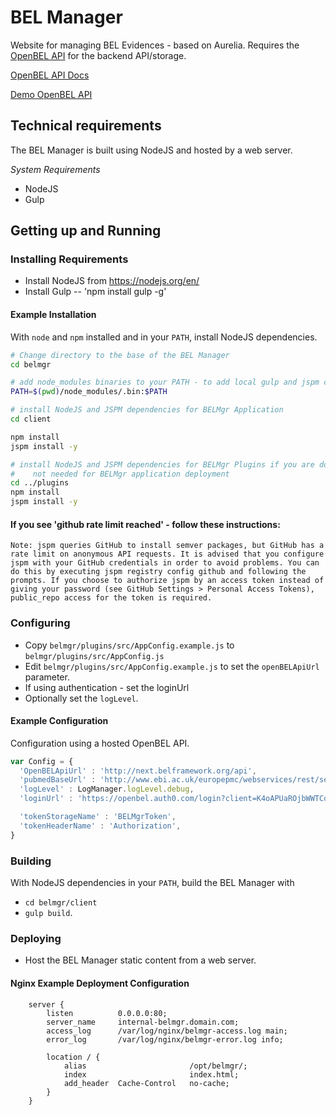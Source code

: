 # BEL Manager

Website for managing BEL Evidences - based on Aurelia.  Requires the [OpenBEL API][OpenBEL API] for the backend API/storage.

[OpenBEL API Docs][OpenBEL API Docs]

[Demo OpenBEL API][Demo OpenBEL API]

## Technical requirements

The BEL Manager is built using NodeJS and hosted by a web server.

*System Requirements*

- NodeJS
- Gulp


## Getting up and Running

### Installing Requirements

- Install NodeJS from https://nodejs.org/en/
- Install Gulp -- 'npm install gulp -g'

#### Example Installation

With ``node`` and ``npm`` installed and in your ``PATH``, install NodeJS
dependencies.

```bash
# Change directory to the base of the BEL Manager
cd belmgr

# add node_modules binaries to your PATH - to add local gulp and jspm commands
PATH=$(pwd)/node_modules/.bin:$PATH

# install NodeJS and JSPM dependencies for BELMgr Application
cd client

npm install
jspm install -y

# install NodeJS and JSPM dependencies for BELMgr Plugins if you are doing Plugin development
#    not needed for BELMgr application deployment
cd ../plugins
npm install
jspm install -y

```
#### If you see 'github rate limit reached' - follow these instructions:
    Note: jspm queries GitHub to install semver packages, but GitHub has a rate limit on anonymous API requests. It is advised that you configure jspm with your GitHub credentials in order to avoid problems. You can do this by executing jspm registry config github and following the prompts. If you choose to authorize jspm by an access token instead of giving your password (see GitHub Settings > Personal Access Tokens), public_repo access for the token is required.

### Configuring

- Copy ``belmgr/plugins/src/AppConfig.example.js`` to ``belmgr/plugins/src/AppConfig.js``
- Edit ``belmgr/plugins/src/AppConfig.example.js`` to set the ``openBELApiUrl`` parameter.
- If using authentication - set the loginUrl
- Optionally set the ``logLevel``.

#### Example Configuration

Configuration using a hosted OpenBEL API.

```javascript
var Config = {
  'OpenBELApiUrl' : 'http://next.belframework.org/api',
  'pubmedBaseUrl' : 'http://www.ebi.ac.uk/europepmc/webservices/rest/search',
  'logLevel' : LogManager.logLevel.debug,
  'loginUrl' : 'https://openbel.auth0.com/login?client=K4oAPUaROjbWWTCoAhf0nKYfTGsZWbHE&protocol=oauth2&response_type=token&scope=openid%20profile',

  'tokenStorageName' : 'BELMgrToken',
  'tokenHeaderName' : 'Authorization',
}
```

### Building

With NodeJS dependencies in your ``PATH``, build the BEL Manager with
- ``cd belmgr/client``
- ``gulp build``.

### Deploying

- Host the BEL Manager static content from a web server.

#### Nginx Example Deployment Configuration

```
    server {
        listen          0.0.0.0:80;
        server_name     internal-belmgr.domain.com;
        access_log      /var/log/nginx/belmgr-access.log main;
        error_log       /var/log/nginx/belmgr-error.log info;

        location / {
            alias                       /opt/belmgr/;
            index                       index.html;
            add_header  Cache-Control   no-cache;
        }
    }
```

[OpenBEL API]:      https://github.com/OpenBEL/openbel-api
[OpenBEL API Docs]: http://next.belframework.org/
[Demo OpenBEL API]: http://next.belframework.org/api
